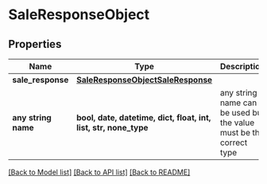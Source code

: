 # SaleResponseObject


## Properties
Name | Type | Description | Notes
------------ | ------------- | ------------- | -------------
**sale_response** | [**SaleResponseObjectSaleResponse**](SaleResponseObjectSaleResponse.md) |  | [optional] 
**any string name** | **bool, date, datetime, dict, float, int, list, str, none_type** | any string name can be used but the value must be the correct type | [optional]

[[Back to Model list]](../README.md#documentation-for-models) [[Back to API list]](../README.md#documentation-for-api-endpoints) [[Back to README]](../README.md)


